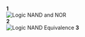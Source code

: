 **1**  
![Logic NAND and NOR ](https://github.com/bbovee-19/IDS2024S/assets/157654765/19e2bf2d-88b7-4c3b-ae52-e4b04528e390)    
**2**   
![Logic NAND Equivalence](https://github.com/bbovee-19/IDS2024S/assets/157654765/2b58b292-76e3-4c78-a862-6a0f89814fb0)
**3**   
